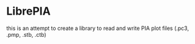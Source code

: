 # LibrePIA
this is an attempt to create a library to read and write PIA plot files (.pc3, .pmp, .stb, .ctb)
